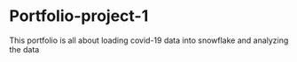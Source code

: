 # Portfolio-project-1
This portfolio is all about loading covid-19 data into snowflake and analyzing the data 

